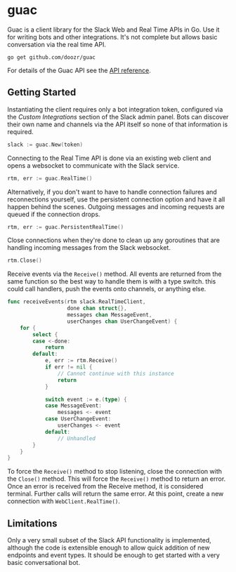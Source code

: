 # guac

Guac is a client library for the Slack Web and Real Time APIs in Go. Use it for
writing bots and other integrations. It's not complete but allows basic
conversation via the real time API.

```
go get github.com/doozr/guac
```

For details of the Guac API see the [API reference](APIREF.md).

## Getting Started

Instantiating the client requires only a bot integration token, configured via
the *Custom Integrations* section of the Slack admin panel. Bots can discover
their own name and channels via the API itself so none of that information is
required.

```go
slack := guac.New(token)
```

Connecting to the Real Time API is done via an existing web client and opens a
websocket to communicate with the Slack service.

```go
rtm, err := guac.RealTime()
```

Alternatively, if you don't want to have to handle connection failures and
reconnections yourself, use the persistent connection option and have it all
happen behind the scenes. Outgoing messages and incoming requests are queued
if the connection drops.

```go
rtm, err := guac.PersistentRealTime()
```

Close connections when they're done to clean up any goroutines that are handling
incoming messages from the Slack websocket.

```go
rtm.Close()
```

Receive events via the `Receive()` method. All events are returned from the same
function so the best way to handle them is with a type switch. this could call
handlers, push the events onto channels, or anything else.

```go
func receiveEvents(rtm slack.RealTimeClient,
                   done chan struct{},
                   messages chan MessageEvent,
                   userChanges chan UserChangeEvent) {
    for {
        select {
        case <-done:
            return
        default:
            e, err := rtm.Receive()
            if err != nil {
                // Cannot continue with this instance
                return
            }

            switch event := e.(type) {
            case MessageEvent:
                messages <- event
            case UserChangeEvent:
                userChanges <- event
            default:
                // Unhandled
        }
    }
}
```

To force the `Receive()` method to stop listening, close the connection with the
`Close()` method. This will force the `Receive()` method to return an error.
Once an error is received from the Receive method, it is considered terminal.
Further calls will return the same error. At this point, create a new connection
with `WebClient.RealTime()`.

## Limitations

Only a very small subset of the Slack API functionality is implemented, although
the code is extensible enough to allow quick addition of new endpoints and event
types. It should be enough to get started with a very basic conversational bot.
